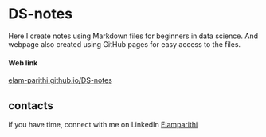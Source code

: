 # DS-notes

Here I create notes using Markdown files for beginners in data science. 
And webpage also created using GitHub pages for easy access to the files.

#### Web link
[elam-parithi.github.io/DS-notes](https://elam-parithi.github.io/DS-notes/)


## contacts

if you have time,
connect with me on LinkedIn [Elamparithi](https://www.linkedin.com/in/elamparithi-t)
